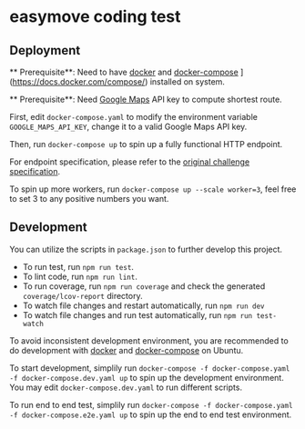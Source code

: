 # easymove coding test

## Deployment
** Prerequisite**: Need to have [docker](https://store.docker.com/editions/community/docker-ce-server-ubuntu/plans/docker-ce-server-ubuntu-tier?tab=instructions) and [docker-compose](https://docs.docker.com/compose/install/) ](https://docs.docker.com/compose/) installed on system.

** Prerequisite**: Need [Google Maps](https://developers.google.com/maps/) API key to compute shortest route.

First, edit `docker-compose.yaml` to modify the environment variable `GOOGLE_MAPS_API_KEY`, change it to a valid Google Maps API key.

Then, run `docker-compose up` to spin up a fully functional HTTP endpoint.

For endpoint specification, please refer to the [original challenge specification](https://github.com/lalamove/challenge/blob/master/backend.md).

To spin up more workers, run `docker-compose up --scale worker=3`, feel free to set 3 to any positive numbers you want.

## Development
You can utilize the scripts in `package.json` to further develop this project.

- To run test, run `npm run test`.
- To lint code, run `npm run lint`.
- To run coverage, run `npm run coverage` and check the generated `coverage/lcov-report` directory.
- To watch file changes and restart automatically, run `npm run dev`
- To watch file changes and run test automatically, run `npm run test-watch`

To avoid inconsistent development environment, you are recommended to do development with [docker](https://store.docker.com/editions/community/docker-ce-server-ubuntu/plans/docker-ce-server-ubuntu-tier?tab=instructions) and [docker-compose](https://docs.docker.com/compose/install/) on Ubuntu.

To start development, simplily run `docker-compose -f docker-compose.yaml -f docker-compose.dev.yaml up` to spin up the development environment. You may edit `docker-compose.dev.yaml` to run different scripts.

To run end to end test, simplily run `docker-compose -f docker-compose.yaml -f docker-compose.e2e.yaml up` to spin up the end to end test environment.
